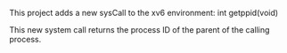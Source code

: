 This project adds a new sysCall to the xv6 environment: int getppid(void)

This new system call returns the process ID of the parent of the calling process. 

